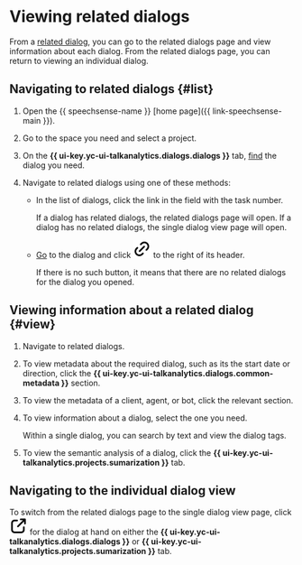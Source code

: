 # Viewing related dialogs

From a [related dialog](../../concepts/dialogs.md#related-dialogs), you can go to the related dialogs page and view information about each dialog. From the related dialogs page, you can return to viewing an individual dialog.

## Navigating to related dialogs {#list}

1. Open the {{ speechsense-name }} [home page]({{ link-speechsense-main }}).
1. Go to the space you need and select a project.
1. On the **{{ ui-key.yc-ui-talkanalytics.dialogs.dialogs }}** tab, [find](manage-dialogs.md#filters-dialogs) the dialog you need.
1. Navigate to related dialogs using one of these methods:

    * In the list of dialogs, click the link in the field with the task number.

        If a dialog has related dialogs, the related dialogs page will open. If a dialog has no related dialogs, the single dialog view page will open.

    * [Go](manage-dialogs.md#view-dialog) to the dialog and click ![image](../../../_assets/console-icons/link.svg) to the right of its header.

        If there is no such button, it means that there are no related dialogs for the dialog you opened.

## Viewing information about a related dialog {#view}

1. Navigate to related dialogs.
1. To view metadata about the required dialog, such as its the start date or direction, click the **{{ ui-key.yc-ui-talkanalytics.dialogs.common-metadata }}** section.
1. To view the metadata of a client, agent, or bot, click the relevant section.
1. To view information about a dialog, select the one you need.

    Within a single dialog, you can search by text and view the dialog tags.

1. To view the semantic analysis of a dialog, click the **{{ ui-key.yc-ui-talkanalytics.projects.sumarization }}** tab.

## Navigating to the individual dialog view

To switch from the related dialogs page to the single dialog view page, click ![image](../../../_assets/console-icons/arrow-up-right-from-square.svg) for the dialog at hand on either the **{{ ui-key.yc-ui-talkanalytics.dialogs.dialogs }}** or **{{ ui-key.yc-ui-talkanalytics.projects.sumarization }}** tab.
